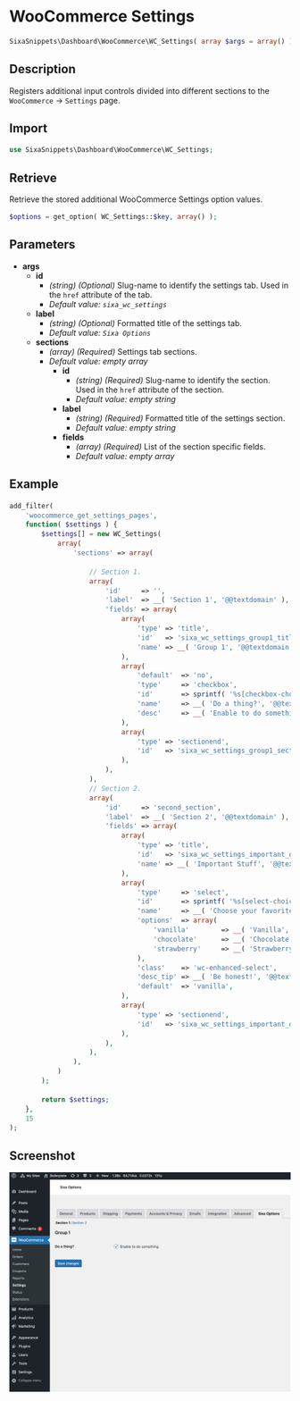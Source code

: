 # WooCommerce Settings

```php
SixaSnippets\Dashboard\WooCommerce\WC_Settings( array $args = array() );
```
## Description

Registers additional input controls divided into different sections to the `WooCommerce` → `Settings` page.

## Import

```php 
use SixaSnippets\Dashboard\WooCommerce\WC_Settings;
```

## Retrieve

Retrieve the stored additional WooCommerce Settings option values.

```php
$options = get_option( WC_Settings::$key, array() );
```

## Parameters

- **args**
	- **id**
    	- *(string) (Optional)* Slug-name to identify the settings tab. Used in the `href` attribute of the tab.
		- *Default value: `sixa_wc_settings`*
	- **label**
    	- *(string) (Optional)* Formatted title of the settings tab.
		- *Default value: `Sixa Options`*
	- **sections**
    	- *(array) (Required)* Settings tab sections.
		- *Default value: empty array*
			- **id**
    			- *(string) (Required)* Slug-name to identify the section. Used in the `href` attribute of the section.
				- *Default value: empty string*
			- **label**
    			- *(string) (Required)* Formatted title of the settings section.
				- *Default value: empty string*
			- **fields**
				- *(array) (Required)* List of the section specific fields.
				- *Default value: empty array*

## Example

```php
add_filter(
	'woocommerce_get_settings_pages',
	function( $settings ) {
		$settings[] = new WC_Settings(
			array(
				'sections' => array(
					
					// Section 1.
					array(
						'id'     => '',
						'label'  => __( 'Section 1', '@@textdomain' ),
						'fields' => array(
							array(
								'type' => 'title',
								'id'   => 'sixa_wc_settings_group1_title',
								'name' => __( 'Group 1', '@@textdomain' ),
							),
							array(
								'default'  => 'no',
								'type'     => 'checkbox',
								'id'       => sprintf( '%s[checkbox-choice]', WC_Settings::$key ),
								'name'     => __( 'Do a thing?', '@@textdomain' ),
								'desc'     => __( 'Enable to do something', '@@textdomain' ),
							),
							array(
								'type' => 'sectionend',
								'id'   => 'sixa_wc_settings_group1_sectionend',
							),
						),
					),
					// Section 2.
					array(
						'id'     => 'second_section',
						'label'  => __( 'Section 2', '@@textdomain' ),
						'fields' => array(
							array(
								'type' => 'title',
								'id'   => 'sixa_wc_settings_important_options',
								'name' => __( 'Important Stuff', '@@textdomain' ),
							),
							array(
								'type'     => 'select',
								'id'       => sprintf( '%s[select-choice]', WC_Settings::$key ),
								'name'     => __( 'Choose your favorite', '@@textdomain' ),
								'options'  => array(
									'vanilla'        => __( 'Vanilla', '@@textdomain' ),
									'chocolate'      => __( 'Chocolate', '@@textdomain' ),
									'strawberry'     => __( 'Strawberry', '@@textdomain' ),
								),
								'class'    => 'wc-enhanced-select',
								'desc_tip' => __( 'Be honest!', '@@textdomain' ),
								'default'  => 'vanilla',
							),
							array(
								'type' => 'sectionend',
								'id'   => 'sixa_wc_settings_important_options',
							),
						),
					),
				),
			)
		);

		return $settings;
	},
	15
);
```

## Screenshot

![](../../assets/wc-settings.png ':size=30%')